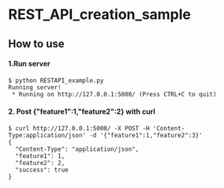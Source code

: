 # REST_API_creation_sample

## How to use
#### 1.Run server
```
$ python RESTAPI_example.py
Running server!
 * Running on http://127.0.0.1:5000/ (Press CTRL+C to quit)
```

#### 2. Post {"feature1":1,"feature2":2} with curl 
```
$ curl http://127.0.0.1:5000/ -X POST -H 'Content-Type:application/json' -d '{"feature1":1,"feature2":3}'
{
  "Content-Type": "application/json", 
  "feature1": 1, 
  "feature2": 2, 
  "success": true
}
```

